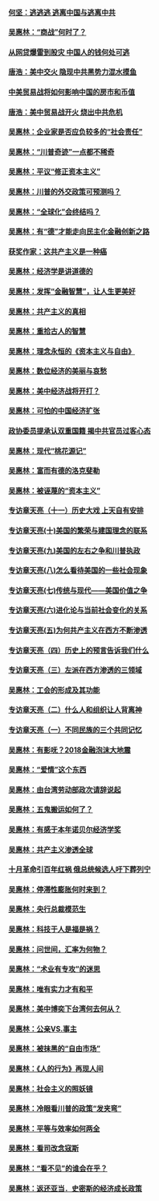 #### [何坚：逃逃逃 逃离中国与逃离中共](../pages/nsc423/n10592891.md?t=10050647) 

#### [吴惠林：“商战”何时了？](../pages/nsc423/n10573558.md?t=10050647) 

#### [从网贷爆雷到股灾 中国人的钱何处可逃](../pages/nsc423/n10572800.md?t=10050647) 

#### [唐浩：美中交火 隐现中共黑势力混水摸鱼](../pages/nsc423/n10544040.md?t=10050647) 

#### [中美贸易战将如何影响中国的房市和币值](../pages/nsc423/n10543697.md?t=10050647) 

#### [唐浩：美中贸易战开火 烧出中共危机](../pages/nsc423/n10540126.md?t=10050647) 

#### [吴惠林：企业家是否应负较多的“社会责任”](../pages/nsc423/n10535022.md?t=10050647) 

#### [吴惠林：“川普奇迹”一点都不稀奇](../pages/nsc423/n10512808.md?t=10050647) 

#### [吴惠林：平议“修正资本主义”](../pages/nsc423/n10495724.md?t=10050647) 

#### [吴惠林：川普的外交政策可预测吗？](../pages/nsc423/n10462387.md?t=10050647) 

#### [吴惠林：“全球化”会终结吗？](../pages/nsc423/n10452838.md?t=10050647) 

#### [吴惠林：有“德”才能走向民主化金融创新之路](../pages/nsc423/n10432292.md?t=10050647) 

#### [获奖作家：这共产主义是一种癌](../pages/nsc423/n10431541.md?t=10050647) 

#### [吴惠林：经济学是讲道德的](../pages/nsc423/n10398014.md?t=10050647) 

#### [吴惠林：发挥“金融智慧”，让人生更美好](../pages/nsc423/n10375019.md?t=10050647) 

#### [吴惠林：共产主义的真相](../pages/nsc423/n10351394.md?t=10050647) 

#### [吴惠林：重拾古人的智慧](../pages/nsc423/n10337691.md?t=10050647) 

#### [吴惠林：理念永恒的《资本主义与自由》](../pages/nsc423/n10316274.md?t=10050647) 

#### [吴惠林：数位经济的美丽与哀愁](../pages/nsc423/n10292946.md?t=10050647) 

#### [吴惠林：美中经济战将开打？](../pages/nsc423/n10258825.md?t=10050647) 

#### [吴惠林：可怕的中国经济扩张](../pages/nsc423/n10219147.md?t=10050647) 

#### [政协委员提承认双重国籍 揭中共官员过客心态](../pages/nsc423/n10208809.md?t=10050647) 

#### [吴惠林：现代“桃花源记”](../pages/nsc423/n10185234.md?t=10050647) 

#### [吴惠林：富而有德的洛克斐勒](../pages/nsc423/n10142264.md?t=10050647) 

#### [吴惠林：被诬蔑的“资本主义”](../pages/nsc423/n10124816.md?t=10050647) 

#### [专访章天亮（十一）历史大戏 上天自有安排](../pages/nsc423/n10094905.md?t=10050647) 

#### [专访章天亮(十)美国的繁荣与建国理念的联系](../pages/nsc423/n10094899.md?t=10050647) 

#### [专访章天亮(九)美国的左右之争和川普执政](../pages/nsc423/n10094889.md?t=10050647) 

#### [专访章天亮(八)怎么看待美国的一些社会现象](../pages/nsc423/n10094857.md?t=10050647) 

#### [专访章天亮(七)传统与现代——美国价值之争](../pages/nsc423/n10093140.md?t=10050647) 

#### [专访章天亮(六)进化论与当前社会变化的关系](../pages/nsc423/n10092036.md?t=10050647) 

#### [专访章天亮(五)为何共产主义在西方不断渗透](../pages/nsc423/n10083620.md?t=10050647) 

#### [专访章天亮（四）历史上的预言告诉我们什么](../pages/nsc423/n10083606.md?t=10050647) 

#### [专访章天亮（三）左派在西方渗透的三领域](../pages/nsc423/n10081115.md?t=10050647) 

#### [吴惠林：工会的形成及其功能](../pages/nsc423/n10080633.md?t=10050647) 

#### [专访章天亮（二）什么人和组织让人背离神](../pages/nsc423/n10076637.md?t=10050647) 

#### [专访章天亮（一）不同民族的三个共同记忆](../pages/nsc423/n10074188.md?t=10050647) 

#### [吴惠林：有影呒？2018金融泡沫大地震](../pages/nsc423/n10040534.md?t=10050647) 

#### [吴惠林：“爱情”这个东西](../pages/nsc423/n10019423.md?t=10050647) 

#### [吴惠林：由台湾劳动部政次请辞说起](../pages/nsc423/n9979679.md?t=10050647) 

#### [吴惠林：五鬼搬运如何了？](../pages/nsc423/n9925338.md?t=10050647) 

#### [吴惠林：有感于本年诺贝尔经济学奖](../pages/nsc423/n9871883.md?t=10050647) 

#### [吴惠林：共产主义渗透全球](../pages/nsc423/n9812748.md?t=10050647) 

#### [十月革命引百年红祸 俄总统候选人吁下葬列宁](../pages/nsc423/n9810182.md?t=10050647) 

#### [吴惠林：停滞性膨胀何时来到？](../pages/nsc423/n9764136.md?t=10050647) 

#### [吴惠林：央行总裁模范生](../pages/nsc423/n9728134.md?t=10050647) 

#### [吴惠林：科技于人是福是祸？](../pages/nsc423/n9672982.md?t=10050647) 

#### [吴惠林：问世间，汇率为何物？](../pages/nsc423/n9621788.md?t=10050647) 

#### [吴惠林：“术业有专攻”的迷思](../pages/nsc423/n9580363.md?t=10050647) 

#### [吴惠林：唯有实力才有和平](../pages/nsc423/n9529599.md?t=10050647) 

#### [吴惠林：美中博奕下台湾何去何从？](../pages/nsc423/n9483598.md?t=10050647) 

#### [吴惠林：公亲VS.事主](../pages/nsc423/n9425637.md?t=10050647) 

#### [吴惠林：被抹黑的“自由市场”](../pages/nsc423/n9351545.md?t=10050647) 

#### [吴惠林：《人的行为》再现人间](../pages/nsc423/n9296339.md?t=10050647) 

#### [吴惠林：社会主义的照妖镜](../pages/nsc423/n9243460.md?t=10050647) 

#### [吴惠林：冷眼看川普的政策“发夹弯”](../pages/nsc423/n9120684.md?t=10050647) 

#### [吴惠林：平等与效率如何两全](../pages/nsc423/n9075430.md?t=10050647) 

#### [吴惠林：看司改念寇斯](../pages/nsc423/n9024915.md?t=10050647) 

#### [吴惠林：“看不见”的谁会在乎？](../pages/nsc423/n8977488.md?t=10050647) 

#### [吴惠林：返还亚当．史密斯的经济成长政策](../pages/nsc423/n8931896.md?t=10050647) 

